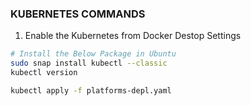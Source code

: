 ### KUBERNETES COMMANDS
1. Enable the Kubernetes from Docker Destop Settings
```bash
# Install the Below Package in Ubuntu
sudo snap install kubectl --classic
kubectl version

kubectl apply -f platforms-depl.yaml

```